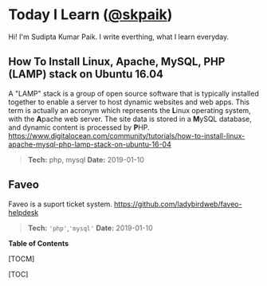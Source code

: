 # Today I Learn ([@skpaik](https://skpaik.github.io "@skpaik"))

Hi! I'm Sudipta Kumar Paik. I write everthing, what I learn everyday.

## How To Install Linux, Apache, MySQL, PHP (LAMP) stack on Ubuntu 16.04
A "LAMP" stack is a group of open source software that is typically installed together to enable a server to host dynamic websites and web apps. This term is actually an acronym which represents the **L**inux operating system, with the **A**pache web server. The site data is stored in a **M**ySQL database, and dynamic content is processed by **P**HP.
https://www.digitalocean.com/community/tutorials/how-to-install-linux-apache-mysql-php-lamp-stack-on-ubuntu-16-04
>**Tech:**  php, mysql
>**Date:** 2019-01-10

## Faveo
Faveo is a suport ticket system.
https://github.com/ladybirdweb/faveo-helpdesk
>**Tech:**  `'php'`,`'mysql'`
>**Date:** 2019-01-10


**Table of Contents**

[TOCM]

[TOC]
